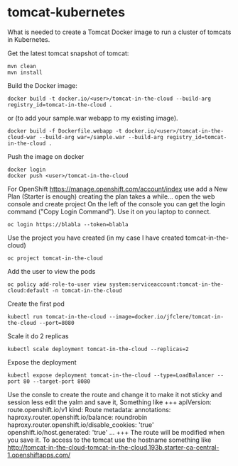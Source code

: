 # tomcat-kubernetes
What is needed to create a Tomcat Docker image to run a cluster of tomcats in Kubernetes. 

Get the latest tomcat snapshot of tomcat:
```
mvn clean
mvn install
```
Build the Docker image:
```
docker build -t docker.io/<user>/tomcat-in-the-cloud --build-arg registry_id=tomcat-in-the-cloud .
```
or (to add your sample.war webapp to my existing image).
```
docker build -f Dockerfile.webapp -t docker.io/<user>/tomcat-in-the-cloud-war --build-arg war=/sample.war --build-arg registry_id=tomcat-in-the-cloud .
```
Push the image on docker
```
docker login
docker push <user>/tomcat-in-the-cloud
```

For OpenShift
https://manage.openshift.com/account/index use add a New Plan (Starter is enough) creating the plan takes a while...
open the web console and create project
On the left of the console you can get the login command ("Copy Login Command"). Use it on you laptop to connect.
```
oc login https://blabla --token=blabla
```
Use the project you have created (in my case I have created tomcat-in-the-cloud)
```
oc project tomcat-in-the-cloud
```
Add the user to view the pods
```
oc policy add-role-to-user view system:serviceaccount:tomcat-in-the-cloud:default -n tomcat-in-the-cloud
```
Create the first pod
```
kubectl run tomcat-in-the-cloud --image=docker.io/jfclere/tomcat-in-the-cloud --port=8080
```
Scale it do 2 replicas
```
kubectl scale deployment tomcat-in-the-cloud --replicas=2
```
Expose the deployment
```
kubectl expose deployment tomcat-in-the-cloud --type=LoadBalancer --port 80 --target-port 8080
```
Use the consle to create the route and change it to make it not sticky and session less edit the yalm and save it, Something like
+++
apiVersion: route.openshift.io/v1
kind: Route
metadata:
  annotations:
    haproxy.router.openshift.io/balance: roundrobin
    haproxy.router.openshift.io/disable_cookies: 'true'
    openshift.io/host.generated: 'true'
    ...
+++
The route will be modified when you save it.
To access to the tomcat use the hostname something like
http://tomcat-in-the-cloud-tomcat-in-the-cloud.193b.starter-ca-central-1.openshiftapps.com/



